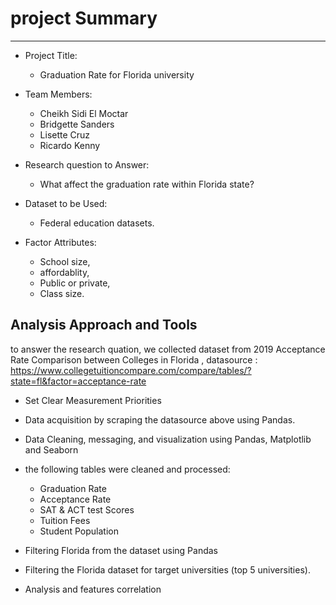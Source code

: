 # project Summary
----------------------------------------------------
- Project Title:
	- Graduation Rate for Florida university
 
- Team Members:
	- Cheikh Sidi El Moctar
	- Bridgette Sanders
	- Lisette Cruz
	- Ricardo Kenny

- Research question to Answer:
	- What affect the graduation rate within Florida state?
 
- Dataset to be Used:
	- Federal education datasets.

- Factor Attributes:
	- School size, 
	- affordablity, 
	- Public or private, 
	- Class size.


## Analysis Approach and Tools

to answer the research quation, we collected dataset from 2019 Acceptance Rate Comparison between Colleges in Florida ,
datasource : https://www.collegetuitioncompare.com/compare/tables/?state=fl&factor=acceptance-rate

- Set Clear Measurement Priorities
- Data acquisition by scraping the datasource above using Pandas.
- Data Cleaning, messaging, and visualization using Pandas, Matplotlib and Seaborn
- the following tables were cleaned and processed:
	- Graduation Rate 
	- Acceptance Rate
 	- SAT & ACT test Scores 
	- Tuition Fees 
	- Student Population

- Filtering Florida from the dataset using Pandas
- Filtering the Florida dataset for target universities (top 5 universities).
- Analysis and features correlation





